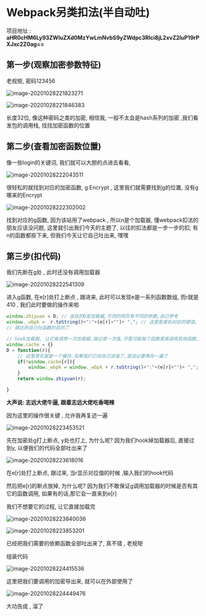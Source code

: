 # Webpack另类扣法(半自动吐)

项目地址 : **aHR0cHM6Ly93ZWIuZXd0MzYwLmNvbS9yZWdpc3Rlci8jL2xvZ2luP19rPXJxc2Z0ag==**

## 第一步(观察加密参数特征)

老规矩, 密码123456

![image-20201028221823271](C:\Users\WilliamWeson\AppData\Roaming\Typora\typora-user-images\image-20201028221823271.png)

![image-20201028221846383](C:\Users\WilliamWeson\AppData\Roaming\Typora\typora-user-images\image-20201028221846383.png)

长度32位, 像这种密码之类的加密, 相信我, 一般不太会是hash系列的加密 ,我们看发包的调用栈, 找找加密函数的位置

## 第二步(查看加密函数位置)

像一些login的关键词, 我们就可以大胆的点进去看看, 

![image-20201028222043511](C:\Users\WilliamWeson\AppData\Roaming\Typora\typora-user-images\image-20201028222043511.png)

很轻松的就找到对应的加密函数, g.Encrypt , 这里我们就需要找到g的位置, 没有g哪来的Encrypt

![image-20201028222302002](C:\Users\WilliamWeson\AppData\Roaming\Typora\typora-user-images\image-20201028222302002.png)

找到对应的g函数, 因为该站用了webpack , 所以n是个加载器, 懂webpack扣法的朋友应该没问题, 这里就引出我们今天的主题了, 以往的扣法都是一步一步的扣, 有n的函数都抠下来, 但我们今天让它自己吐出来, 嘿嘿

## 第三步(扣代码)

我们先断在g处 , 此时还没有调用加载器 

![image-20201028222541309](C:\Users\WilliamWeson\AppData\Roaming\Typora\typora-user-images\image-20201028222541309.png)

进入g函数, 在e[r]处打上断点 , 跟进来, 此时可以发现e是一系列函数数组, 而r就是410 , 我们此时要做的操作来啦 

```javascript
window.zhiyuan = D; // 该处的D是加载器,不同的网页有不同的参数,自己参考
window._wbpk =  r.toString()+":"+(e[r]+"")+ ","; // 这里是拿到对应的键值, 类似 410 : 函数.toString() , 利用这个手段
// 就达到自己吐函数的目的了

// hook加载器, 让它每调用一次加载器,就记录一次值,尽管可能每个函数里再调用其他函数,没关系,依次hook, 切记该hook的位置很关键,上面已经说了, 一定要在我们加密参数之前, 
window.cache = {}
D = function(r){
    // 这里其实就是一个缓存,如果我们已经存过该值了,就没必要再存一遍了
    if(!window.cache[r]){
        window._wbpk = window._wbpk + r.toString()+":"+(e[r]+"")+ ",";    	
    }
    return window.zhiyuan(r);

}
```

**大声说: 志远大佬牛逼, 跟着志远大佬吃香喝辣**

因为这里的操作很关键 , 允许我再复述一遍

![image-20201028223453521](C:\Users\WilliamWeson\AppData\Roaming\Typora\typora-user-images\image-20201028223453521.png)

先在加密处g打上断点, y处也打上, 为什么呢? 因为我们hook掉加载器后, 直接过到y, 以便我们的代码全部吐出来了

![image-20201028223618016](C:\Users\WilliamWeson\AppData\Roaming\Typora\typora-user-images\image-20201028223618016.png)

在e[r]处打上断点, 跟过来, 当r显示对应值的时候 ,输入我们的hook代码

然后把e[r]的断点放掉, 为什么呢? 因为我们不敢保证g调用加载器的时候是否有其它的函数调用, 如果有的话,那它会一直来到e[r]

我们不想要它的过程, 让它直接加载完

![image-20201028223840036](C:\Users\WilliamWeson\AppData\Roaming\Typora\typora-user-images\image-20201028223840036.png)

![image-20201028223853201](C:\Users\WilliamWeson\AppData\Roaming\Typora\typora-user-images\image-20201028223853201.png)

已经把我们需要的依赖函数全部吐出来了, 真不错 , 老规矩 

组装代码

![image-20201028224415536](C:\Users\WilliamWeson\AppData\Roaming\Typora\typora-user-images\image-20201028224415536.png)

这里把我们要调用的加密导出来, 就可以在外部使用了

![image-20201028224449476](C:\Users\WilliamWeson\AppData\Roaming\Typora\typora-user-images\image-20201028224449476.png)

大功告成 , 溜了